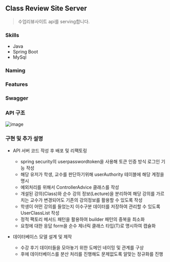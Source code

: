 ## Class Review Site Server
> 수업리뷰사이트 api를 serving합니다.

### Skills
* Java
* Spring Boot
* MySql

### Naming


### Features


### Swagger


### API 구조

![image](https://github.com/user-attachments/assets/ee5e16c7-d28f-4531-b729-94dbb8beceea)

### 구현 및 추가 설명

- API 서버 코드 작성 후 배포 및 리팩토링
    - spring security의 userpasswordtoken을 사용해 토큰 인증 방식 로그인 기능 작성
    - 해당 유저가 학생, 교수를 판단하기위해 userAuthority 테이블에 해당 계정을 명시
    - 예외처리를 위해서 ControllerAdvice 클래스를 작성
    - 개설된 강의(Class)와 순수 강의 정보(Lecture)을 분리하여 해당 강의를 가르치는 교수가 변경되어도 기존의 강의정보를 활용할 수 있도록 작성
    - 학생이 어떤 강의를 들었는지 이수구분 데이터를 저장하여 관리할 수 있도록 UserClassList 작성
    - 정적 팩토리 메서드 패턴을 활용하여 builder 패턴의 중복을 최소화
    - 요청에 대한 응답 form을 순수 제너릭 클래스 타입(T)로 명시하여 캡슐화

- 데이터베이스 모델 설계 및 제작
    - 수강 후기 데이터들을 모아놓기 위한 도메인 네이밍 및 관계를 구상
    - 후에 데이터베이스를 분산 처리를 진행해도 문제없도록 알맞는 정규화를 진행
